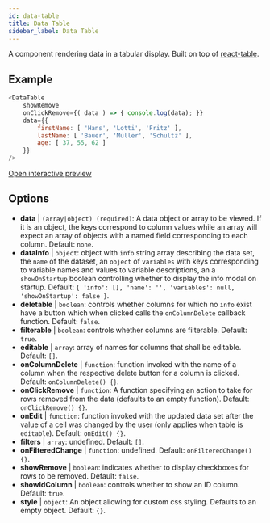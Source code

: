 ```yaml
---
id: data-table 
title: Data Table
sidebar_label: Data Table
---
```


A component rendering data in a tabular display. Built on top of [react-table](https://react-table.js.org/).

## Example

``` js
<DataTable
    showRemove
    onClickRemove={( data ) => { console.log(data); }}
    data={{ 
        firstName: [ 'Hans', 'Lotti', 'Fritz' ], 
        lastName: [ 'Bauer', 'Müller', 'Schultz' ],
        age: [ 37, 55, 62 ]
    }}
/>
```

[Open interactive preview](https://isle.heinz.cmu.edu/components/data-table)

## Options

* __data__ | `(array|object) (required)`: A data object or array to be viewed. If it is an object, the keys correspond to column values while an array will expect an array of objects with a named field corresponding to each column. Default: `none`.
* __dataInfo__ | `object`: object with `info` string array describing the data set, the `name` of the dataset, an `object` of `variables` with keys corresponding to variable names and values to variable descriptions, an a `showOnStartup` boolean controlling whether to display the info modal on startup. Default: `{
  'info': [],
  'name': '',
  'variables': null,
  'showOnStartup': false
}`.
* __deletable__ | `boolean`: controls whether columns for which no `info` exist have a button which when clicked calls the `onColumnDelete` callback function. Default: `false`.
* __filterable__ | `boolean`: controls whether columns are filterable. Default: `true`.
* __editable__ | `array`: array of names for columns that shall be editable. Default: `[]`.
* __onColumnDelete__ | `function`: function invoked with the name of a column when the respective delete button for a column is clicked. Default: `onColumnDelete() {}`.
* __onClickRemove__ | `function`: A function specifying an action to take for rows removed from the data (defaults to an empty function). Default: `onClickRemove() {}`.
* __onEdit__ | `function`: function invoked with the updated data set after the value of a cell was changed by the user (only applies when table is `editable`). Default: `onEdit() {}`.
* __filters__ | `array`: undefined. Default: `[]`.
* __onFilteredChange__ | `function`: undefined. Default: `onFilteredChange() {}`.
* __showRemove__ | `boolean`: indicates whether to display checkboxes for rows to be removed. Default: `false`.
* __showIdColumn__ | `boolean`: controls whether to show an ID column. Default: `true`.
* __style__ | `object`: An object allowing for custom css styling. Defaults to an empty object. Default: `{}`.
